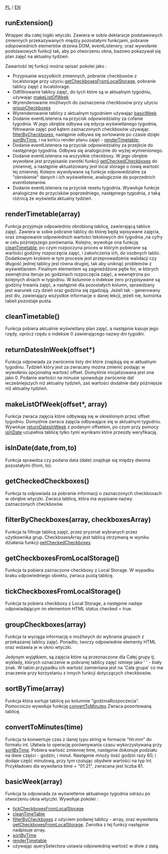 [PL](documentation.md) / [EN](documentationEN.md)

## runExtension()

Wrapper dla całej logiki wtyczki. Zawiera w sobie deklaracje podstawowych zmiennych przekazywanych między pozostałymi funkcjami, pobranie odopowiednich elementów drzewa DOM, eventListenery, oraz wywołanie podstawowych funkcji tak, aby po otworzeniu okna, bazowo pokazywał się plan zajęć na aktualny tydzień. 

Zawartość tej funkcji można opisać pokolei jako :

- Przypisanie wszystkich zmiennych, pobranie checkboxów z localstorage przy użyciu [getCheckboxesFromLocalStorage](#getcheckboxesfromlocalstorage), pobranie tablicy zajęć z localstorage.
- Odfiltrowanie tablicy zajęć, do tych które są w aktualnym tygodniu, używając [makeListOfWeek](#makelistofweekoffset-array)
- Wyrenderowanie możliwych do zaznaczenia checkboxów przy użyciu [groupCheckboxes](#groupcheckboxesarray)
- Wyrenderowanie tablicy z aktualnym tygodniem używając [basicWeek](#basicweekarray)
- Dodanie eventListenera na przycisk odpowiedzialny za cofanie tygodnia. W jego obrębie odbywa się edycja wyświetlanego tygodnia, filtrowanie zajęć pod kątem zaznaczonych checkboxów używając [filterByCheckboxes](#filterbycheckboxesarray-checkboxesarray), następnie odbywa się sortowanie po czasie dzięki [sortByTime](#sortbytimearray), i na końcu render planu zajęć - [renderTimetable](#rendertimetablearray); 
- Dodanie eventListenera na przycisk odpowiedzialny za przejście do następnego tygodnia. Odbywa się analogicznie do wyżej wymienionego.
- Dodanie eventListenera na wszystkie checkboxy. W jego obrębie wywołane jest przypisanie zwrotki funkcji [getCheckedCheckboxes](#getcheckedcheckboxes) do zmiennej, a następnie aktualizowany jest local storage o nową wartość tej zmiennej. Kolejno wywoływane są funkcje odpowiedzialne za "obrobienie" danych i ich wyświetlenie, analogicznie do poprzednich eventlistenerów.
- Dodanie eventListenera na przycisk resetu tygodnia. Wywołuje funkcje analogiczne do przycisków poprzedniego, następnego tygodnia, z taką różnicą że wyświetla aktualny tydzień.

## renderTimetable(array)

Funkcja przyjmuje odpowiednio obrobioną tablicę, zawierającą tablice zajęć. Zawiera w sobie pobranie tablicy do której będą wpisywane zajęcia, oraz zmapowanie odpowiednich wartości tekstowych dni tygodnia ,na cyfry w celu późniejszego porównania. Kolejno, wywołuje ona funkcję [cleanTimetable](#cleantimetable), po czym rozpoczyna proces w którym pobierane są wartości godziny rozpoczęcia zajęć, i zakończenia ich, do osobnych tablic. Dodatkowym krokiem w tym procesie jest przeprowadzenie walidacji czy długość jednej tablicy jest równa drugiej, tak aby uniknąć problemów z wyświetlaniem. Finalnym elementem są zagnieżdżone pętle for, w których zewnętrzna iteruje po godzinach rozpoczęcia zajęć, a wewnętrzna po kolejnych dniach w tygodniu. W kolumnie o indeksie zero przypisywane są godziny trwania zajęć, a następnie dla pozostałych kolumn, sprawdzany jest warunek czy dzień oraz godzina się zgadzają. Jeżeli tak - generowany jest div, zawierający wszystkie informacje o danej lekcji, jeżeli nie, komórka tabeli pozostaje pusta.

## cleanTimetable()

Funkcja pobiera aktualnie wyświetlany plan zajęć, a następnie kasuje jego rzędy, oprócz rzędu o indeksie 0 zawierającego nazwy dni tygodni.


## returnDatesInWeek(offset*)

Funkcja odpowiada za zwrócenie listy dni które znajdują się w aktualnym tygodniu. Tydzień który  jest za zwracany można zmienić podając w wywołaniu opcjonalną wartość offset. Domyślnie inicjalizowana jest ona jako 0. Podanie wartości na minusie spowoduje zwrócenie dat wcześniejszych niż aktualny tydzień, zaś wartości dodatnie daty późniejsze niż aktualny tydzień.



## makeListOfWeek(offset*, array)

Funkcja zwraca zajęcia które odbywają się w określonym przez offset tygodniu. Domyślnie zwraca zajęcia odbywające się w aktualnym tygodniu.
Wywołuje [returnDatesInWeek](#returndatesinweekoffset) z podanym offsetem, po czym przy pomocy [isInDate](#isindatedatefromto) uzupełnia tablicę tylko tymi wynikami które przeszły weryfikację.


## isInDate(date,from,to)

Funkcja sprawdza czy podana data (date) znajduje się między dwoma pozostałymi (from, to).

## getCheckedCheckboxes()

Funkcja ta odpowiada za pobranie informacji o zaznaczonych checkboxach w obrębie wtyczki. Zwraca tablicę, która ma wypisane nazwy zaznaczonych checkboxów.

## filterByCheckboxes(array, checkboxesArray)

Funkcja ta filtruje tablicę zajęć, przez pryzmat wybranych przez użytkownika grup. CheckboxesArray jest tablicą otrzymaną w wyniku działania funkcji [getCheckedCheckboxes](#getcheckedcheckboxes)

## getCheckboxesFromLocalStorage()

Funkcja ta pobiera zaznaczone checkboxy z Local Storage. W wypadku braku odpowiedniego obiektu, zwraca pustą tablicę. 

## tickCheckboxesFromLocalStorage()

Funkcja ta pobiera checkboxy z Local Storage, a następnie nadaje odpowiadającym im elementom HTML status checked = true.

## groupCheckboxes(array)

Funkcja ta wyciąga informację o możliwych do wybrania grupach z przekazanej tablicy zajęć. Ponadto, tworzy odpowiednie elementy HTML oraz wstawia je w okno wtyczki.

Jedynym wyjątkiem, są zajęcia które są przeznaczone dla Całej grupy tj. wykłady, których oznaczenie w pobranej tablicy zajęć istnieje jako ' ' - biały znak. W takim przypadku ich wartość zamieniana jest na 'Cała grupa' co ma znaczenie przy korzystaniu z innych funkcji dotyczących checkboxów.

## sortByTime(array)

Funkcja która sortuje tablicę po kolumnie "godzinaRozpoczecia". Pomocniczo wywołuje funkcję [convertToMinutes](#converttominutestime) Zwraca posortowaną tablicę.

## convertToMinutes(time)

Funkcja ta konwertuje czas z danej typu string w formacie "hh:mm" do formatu int. Ułatwia to operację porównywania czasu wykorzystywaną przy [sortByTime](#sortbytimearray). Pobiera wartość zmiennej time, następnie dokonuje podziału na dwie części - godzin, i minut. Następnie mnoży ilość godzin razy 60, i dodaje część minutową, przy tym rzutując obydwie wartości na typ Int. Przykładowo dla wywołania time = "01:21", zwracana jest liczba 81.

## basicWeek(array)

Funkcja ta odpowiada za wyświetlenie aktualnego tygodnia odrazu po otworzeniu okna wtyczki. Wywołuje pokolei :
- [tickCheckboxesFromLocalStorage](#tickcheckboxesfromlocalstorage)
- [cleanTimeTable](#cleantimetable)
- [filterByCheckboxes](#filterbycheckboxesarray-checkboxesarray) z użyciem podanej tablicy - array, oraz wywołania [getCheckboxesFromLocalStorage](#getcheckboxesfromlocalstorage). Zwrotka z tej funkcji następnie nadpisuje array.
- [sortByTime](#sortbytimearray)
- [renderTimetable](#rendertimetablearray)
- używając querySelectora ustawia odpowiednią wartość w divie z datą.
